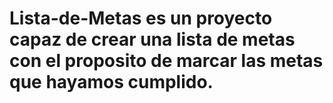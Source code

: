 # Lista-de-Metas es un proyecto capaz de crear una lista de metas con el proposito de marcar las metas que hayamos cumplido. 
